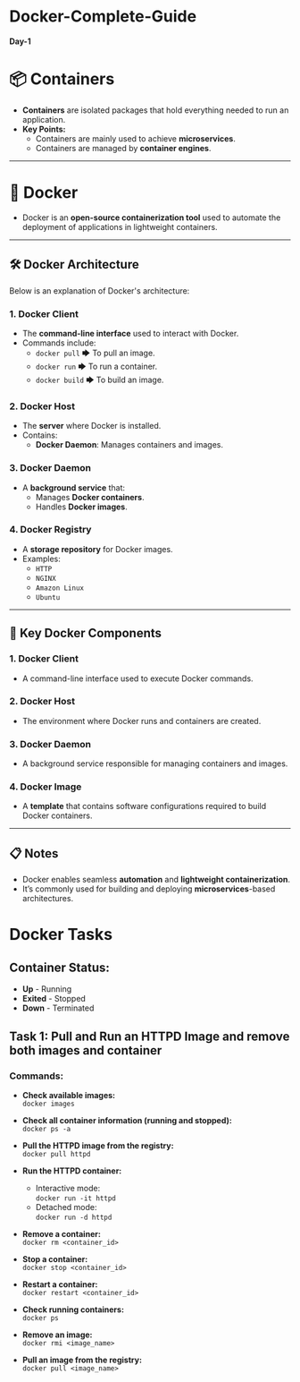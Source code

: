 # Docker-Complete-Guide
**Day-1**
# 📦 Containers
- **Containers** are isolated packages that hold everything needed to run an application.
- **Key Points:**
  - Containers are mainly used to achieve **microservices**.
  - Containers are managed by **container engines**.

---

# 🐳 Docker
- Docker is an **open-source containerization tool** used to automate the deployment of applications in lightweight containers.

---

## 🛠️ Docker Architecture
Below is an explanation of Docker's architecture:

### 1. **Docker Client**
- The **command-line interface** used to interact with Docker.
- Commands include:
  - `docker pull` 🡆 To pull an image.
  - `docker run` 🡆 To run a container.
  - `docker build` 🡆 To build an image.

### 2. **Docker Host**
- The **server** where Docker is installed.
- Contains:
  - **Docker Daemon**: Manages containers and images.

### 3. **Docker Daemon**
- A **background service** that:
  - Manages **Docker containers**.
  - Handles **Docker images**.

### 4. **Docker Registry**
- A **storage repository** for Docker images.
- Examples:
  - `HTTP`
  - `NGINX`
  - `Amazon Linux`
  - `Ubuntu`

---

## 🔑 Key Docker Components
### 1. **Docker Client**
- A command-line interface used to execute Docker commands.

### 2. **Docker Host**
- The environment where Docker runs and containers are created.

### 3. **Docker Daemon**
- A background service responsible for managing containers and images.

### 4. **Docker Image**
- A **template** that contains software configurations required to build Docker containers.

---

## 📋 Notes
- Docker enables seamless **automation** and **lightweight containerization**.
- It’s commonly used for building and deploying **microservices**-based architectures.

# Docker Tasks

## Container Status:
- **Up** - Running  
- **Exited** - Stopped  
- **Down** - Terminated  

## Task 1: Pull and Run an HTTPD Image and remove both images and container 

### Commands:
- **Check available images:**  
  `docker images`

- **Check all container information (running and stopped):**  
  `docker ps -a`

- **Pull the HTTPD image from the registry:**  
  `docker pull httpd`

- **Run the HTTPD container:**  
  - Interactive mode:  
    `docker run -it httpd`  
  - Detached mode:  
    `docker run -d httpd`

- **Remove a container:**  
  `docker rm <container_id>`

- **Stop a container:**  
  `docker stop <container_id>`

- **Restart a container:**  
  `docker restart <container_id>`

- **Check running containers:**  
  `docker ps`

- **Remove an image:**  
  `docker rmi <image_name>`

- **Pull an image from the registry:**  
  `docker pull <image_name>`
 
